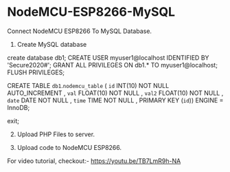 # NodeMCU-ESP8266-MySQL
Connect NodeMCU ESP8266 To MySQL Database.

1. Create MySQL database

create database db1;
CREATE USER myuser1@localhost IDENTIFIED BY 'Secure2020#';
GRANT ALL PRIVILEGES ON db1.* TO myuser1@localhost;
FLUSH PRIVILEGES;


CREATE TABLE `db1`.`nodemcu_table` ( `id` INT(10) NOT NULL AUTO_INCREMENT , `val` FLOAT(10) NOT NULL , `val2` FLOAT(10) NOT NULL , `date` DATE NOT NULL , `time` TIME NOT NULL , PRIMARY KEY (`id`)) ENGINE = InnoDB;

exit;

2. Upload PHP Files to server.

3. Upload code to NodeMCU ESP8266.

For video tutorial, checkout:- https://youtu.be/TB7LmR9h-NA
